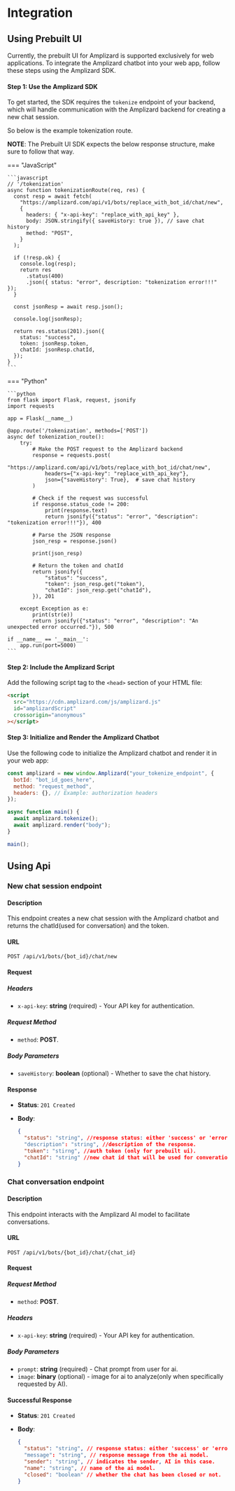 # Integration

## Using Prebuilt UI

Currently, the prebuilt UI for Amplizard is supported exclusively for web applications. To integrate the Amplizard chatbot into your web app, follow these steps using the Amplizard SDK.

#### Step 1: Use the Amplizard SDK

To get started, the SDK requires the `tokenize` endpoint of your backend, which will handle communication with the Amplizard backend for creating a new chat session.

So below is the example tokenization route.

**NOTE**: The Prebuilt UI SDK expects the below response structure, make sure to follow that way.

=== "JavaScript"

    ```javascript
    // '/tokenization'
    async function tokenizationRoute(req, res) {
      const resp = await fetch(
        "https://amplizard.com/api/v1/bots/replace_with_bot_id/chat/new",
        {
          headers: { "x-api-key": "replace_with_api_key" },
          body: JSON.stringify({ saveHistory: true }), // save chat history
          method: "POST",
        }
      );

      if (!resp.ok) {
        console.log(resp);
        return res
          .status(400)
          .json({ status: "error", description: "tokenization error!!!" });
      }

      const jsonResp = await resp.json();

      console.log(jsonResp);

      return res.status(201).json({
        status: "success",
        token: jsonResp.token,
        chatId: jsonResp.chatId,
      });
    }
    ```

=== "Python"

    ```python
    from flask import Flask, request, jsonify
    import requests

    app = Flask(__name__)

    @app.route('/tokenization', methods=['POST'])
    async def tokenization_route():
        try:
            # Make the POST request to the Amplizard backend
            response = requests.post(
                "https://amplizard.com/api/v1/bots/replace_with_bot_id/chat/new",
                headers={"x-api-key": "replace_with_api_key"},
                json={"saveHistory": True},  # save chat history
            )

            # Check if the request was successful
            if response.status_code != 200:
                print(response.text)
                return jsonify({"status": "error", "description": "tokenization error!!!"}), 400

            # Parse the JSON response
            json_resp = response.json()

            print(json_resp)

            # Return the token and chatId
            return jsonify({
                "status": "success",
                "token": json_resp.get("token"),
                "chatId": json_resp.get("chatId"),
            }), 201

        except Exception as e:
            print(str(e))
            return jsonify({"status": "error", "description": "An unexpected error occurred."}), 500

    if __name__ == '__main__':
        app.run(port=5000)
    ```

#### Step 2: Include the Amplizard Script

Add the following script tag to the `<head>` section of your HTML file:

```html
<script
  src="https://cdn.amplizard.com/js/amplizard.js"
  id="amplizardScript"
  crossorigin="anonymous"
></script>
```

#### Step 3: Initialize and Render the Amplizard Chatbot

Use the following code to initialize the Amplizard chatbot and render it in your web app:

```javascript
const amplizard = new window.Amplizard("your_tokenize_endpoint", {
  botId: "bot_id_goes_here",
  method: "request_method",
  headers: {}, // Example: authorization headers
});

async function main() {
  await amplizard.tokenize();
  await amplizard.render("body");
}

main();
```

## Using Api

### New chat session endpoint

#### Description

This endpoint creates a new chat session with the Amplizard chatbot and returns the chatId(used for conversation) and the token.

#### URL

`POST /api/v1/bots/{bot_id}/chat/new`

#### Request

##### Headers

- `x-api-key`: **string** (required) - Your API key for authentication.

##### Request Method

- `method`: **POST**.

##### Body Parameters

- `saveHistory`: **boolean** (optional) - Whether to save the chat history.

#### Response

- **Status**: `201 Created`
- **Body**:

  ```json
  {
    "status": "string", //response status: either 'success' or 'error'.
    "description": "string", //description of the response.
    "token": "stirng", //auth token (only for prebuilt ui).
    "chatId": "string" //new chat id that will be used for converation.
  }
  ```

### Chat conversation endpoint

#### Description

This endpoint interacts with the Amplizard AI model to facilitate conversations.

#### URL

`POST /api/v1/bots/{bot_id}/chat/{chat_id}`

#### Request

##### Request Method

- `method`: **POST**.

##### Headers

- `x-api-key`: **string** (required) - Your API key for authentication.

##### Body Parameters

- `prompt`: **string** (required) - Chat prompt from user for ai.
- `image`: **binary** (optional) - image for ai to analyze(only when specifically requested by AI).

#### Successful Response

- **Status**: `201 Created`
- **Body**:

  ```json
  {
    "status": "string", // response status: either 'success' or 'error'.
    "message": "string", // response message from the ai model.
    "sender": "string", // indicates the sender, AI in this case.
    "name": "string", // name of the ai model.
    "closed": "boolean" // whether the chat has been closed or not.
  }
  ```
